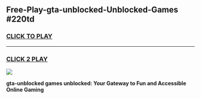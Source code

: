 
## Free-Play-gta-unblocked-Unblocked-Games #220td
<h3>
<a href="https://news.freeplayer.one?title=gta-unblocked&ref=8M">CLICK TO PLAY</a></h3>
<hr>

<h3>
<a href="https://news.freeplayer.one?title=gta-unblocked&ref=8M">CLICK 2 PLAY</a>
  
</h3>

<a href="https://news.freeplayer.one?title=gta-unblocked&ref=8M"><img src="https://clearcache.store/games.png"></a>


**gta-unblocked games unblocked: Your Gateway to Fun and Accessible Online Gaming**
